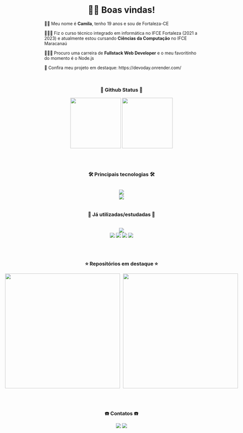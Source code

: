 <div align="center">
  <h1>👋🏻 Boas vindas!</h1>
</div>

<div>
  <p>👩🏻 Meu nome é <b>Camila</b>, tenho 19 anos e sou de Fortaleza-CE</p>
  <p>👩🏻‍🎓 Fiz o curso técnico integrado em informática no IFCE Fortaleza (2021 a 2023) e atualmente estou cursando <b>Ciências da Computação</b> no IFCE Maracanaú</p>
  <p>👩🏻‍💻 Procuro uma carreira de <b>Fullstack Web Developer</b> e o meu favoritinho do momento é o Node.js</p>
  <p>🔗 Confira meu projeto em destaque: https://devoday.onrender.com/</p>
</div>

<br>
<div align="center">
  <h3>🌱 Github Status 🌱</h3>
  <img height="165em" src="https://github-readme-stats.vercel.app/api?username=Camilay3&show_icons=true&theme=radical&include_all_commits=true&rank_icon=github" />
  <img height="165em" src="https://github-readme-stats.vercel.app/api/top-langs/?username=Camilay3&layout=compact&theme=dark" />
</div>

<br><br>
<h3 align="center">🛠 Principais tecnologias 🛠</h3><br>
<div align="center">
    <img src="https://skillicons.dev/icons?i=nodejs,typescript,javascript,html,css,python" /><br> <!-- WEB -->
    <img src="https://skillicons.dev/icons?i=figma,git,supabase,prisma,postgres" /><br> <!-- DIVERSOS -->
    
</div><br>

<h3 align="center">📖 Já utilizadas/estudadas 📖</h3><br>
<div align="center">
  <img src="https://skillicons.dev/icons?i=angular,express,docker,discordjs,swift,kotlin,php" /><br> <!-- FERRAMENTAS -->
  
  <img src="https://img.shields.io/badge/HBS-cf7200?style=for-the-badge&logoColor=white" />
  <img src="https://img.shields.io/badge/JWT-black?style=for-the-badge&logo=JSON%20web%20tokens" />
  <img src="https://img.shields.io/badge/Trello-%23026AA7.svg?style=for-the-badge&logo=Trello&logoColor=white" />
  <img src="https://img.shields.io/badge/Clickup-BF6B99?style=for-the-badge&logo=clickup&logoColor=white" />
</div>

<!-- 
    <img src="https://skillicons.dev/icons?i="vercel,androidstudio,vscode"/>

    <img src="https://img.shields.io/badge/Canva-%2300C4CC.svg?style=for-the-badge&logo=Canva&logoColor=white"    
    <img src="https://img.shields.io/badge/Nodemon-%23323330.svg?style=for-the-badge&logo=nodemon&logoColor=%BBDEAD" />
/> -->

<br><br>
<div align="center">
  <h3>⭐️ Repositórios em destaque ⭐️</h3>
  <div style="display: flex; justify-content: center; gap: 10px;">
    <a href="https://github.com/Camilay3/Projeto-Localizase">
        <img width=375 src="https://github-readme-stats.vercel.app/api/pin/?username=camilay3&repo=Projeto-Localizase&theme=light&title_color=ffffff&icon_color=ffffff&text_color=ffffff&bg_color=2e3440" /></a>
    <a href="https://github.com/Camilay3/PetsCugara">
        <img width=375 src="https://github-readme-stats.vercel.app/api/pin/?username=camilay3&repo=PetsCugara&theme=light&title_color=ffffff&icon_color=ffffff&text_color=ffffff&bg_color=2e3440" />
    </a>
</div>

<br><br>
<div align="center">
  <h3>☎️ Contatos ☎️</h3>
  <a href="mailto:camila.santiago026@gmail.com"><img src="https://img.shields.io/badge/-Gmail-%23333?style=for-the-badge&logo=gmail&logoColor=white" target="_blank"></a>
  <a href="www.linkedin.com/in/camila-azevedo-7a9b9b354"><img src="https://img.shields.io/badge/-LinkedIn-%230077B5?style=for-the-badge&logo=LinkedIn&logoColor=white" target="_blank"></a>
  <!-- <a href="https://replit.com/@CamilaAzevedo"><img src="https://img.shields.io/badge/Replit-DD1200?style=for-the-badge&logo=Replit&logoColor=white" target="_blank"></a> -->
</div>
